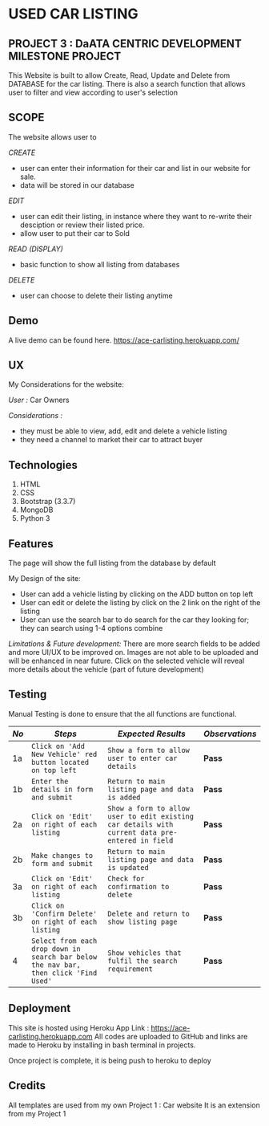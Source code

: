 # USED CAR LISTING
## PROJECT  3 :  DaATA CENTRIC DEVELOPMENT MILESTONE PROJECT

This Website is built to allow Create, Read, Update and Delete from DATABASE for the car listing. 
There is also a search function that allows user to filter and view according to user's selection

## SCOPE
The website allows user to

_CREATE_
- user can enter their information for their car and list in our website for sale. 
- data will be stored in our database

_EDIT_
- user can edit their listing, in instance where they want to re-write their desciption or review their listed price.
- allow user to put their car to Sold

_READ (DISPLAY)_
- basic function to show all listing from databases

_DELETE_
- user can choose to delete their listing anytime


## Demo

A live demo can be found here. https://ace-carlisting.herokuapp.com/

## UX
My Considerations for the website:

_User :_
Car Owners

_Considerations :_  
- they must be able to view, add, edit and delete a vehicle listing
- they need a channel to market their car to attract buyer



## Technologies
1. HTML
2. CSS
3. Bootstrap (3.3.7)
4. MongoDB
5. Python 3

## Features
The page will show the full listing from the database by default

My Design of the site:
- User can add a vehicle listing by clicking on the ADD button on top left
- User can edit or delete the listing by click on the 2 link on the right of the listing
- User can use the search bar to do search for the car they looking for; they can search using 1-4 options combine

_Limitations & Future development:_
There are more search fields to be added and more UI/UX to be improved on. 
Images are not able to be uploaded and will be enhanced in near future.
Click on the selected vehicle will reveal more details about the vehicle (part of future development)

## Testing
Manual Testing is done to ensure that the all functions are functional.


*No* | *Steps* | *Expected Results* | *Observations*
--- | --- | --- | ---
1a | `Click on 'Add New Vehicle' red button located on top left` | `Show a form to allow user to enter car details` | **Pass** 
1b | `Enter the details in form and submit`|`Return to main listing page and data is added` | **Pass** 
2a | `Click on 'Edit' on right of each listing`|`Show a form to allow user to edit existing car details with current data pre-entered in field` | **Pass** 
2b | `Make changes to form and submit`|`Return to main listing page and data is updated` | **Pass** 
3a | `Click on 'Edit' on right of each listing` | `Check for confirmation to delete` | **Pass** 
3b | `Click on 'Confirm Delete' on right of each listing` | `Delete and return to show listing page` | **Pass** 
4 | `Select from each drop down in search bar below the nav bar, then click 'Find Used'` | `Show vehicles that fulfil the search requirement` | **Pass** 

## Deployment

This site is hosted using Heroku App 
Link : https://ace-carlisting.herokuapp.com
All codes are uploaded to GitHub and links are made to Heroku by installing in bash terminal in projects.

Once project is complete, it is being push to heroku to deploy

## Credits

All templates are used from my own Project 1 : Car website
It is an extension from my Project 1
 
